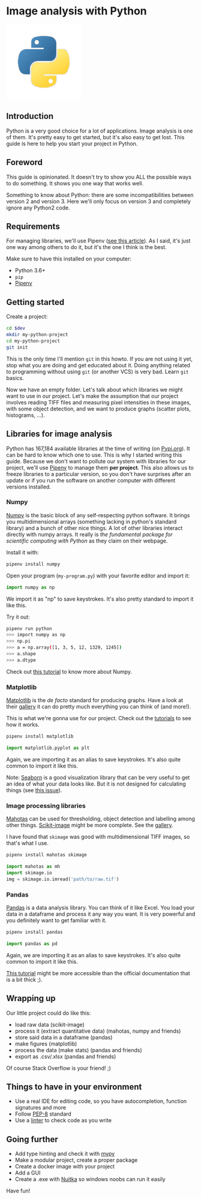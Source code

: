 # Image analysis with Python

![python](python-logo.png)

## Introduction

Python is a very good choice for a lot of applications. Image analysis is one of them. It's pretty easy to get started, but it's also easy to get lost. This guide is here to help you start your project in Python.

## Foreword

This guide is opinionated. It doesn't try to show you ALL the possible ways to do something. It shows you one way that works well.

Something to know about Python: there are some incompatibilities between version 2 and version 3. Here we'll only focus on version 3 and completely ignore any Python2 code.


## Requirements

For managing libraries, we'll use Pipenv ([see this article](https://dev.to/elabftw/stop-using-sudo-pip-install-52mn)). As I said, it's just one way among others to do it, but it's the one I think is the best.

Make sure to have this installed on your computer:

* Python 3.6+
* `pip`
* [Pipenv](https://pipenv.readthedocs.io/en/latest/)

## Getting started

Create a project:

~~~bash
cd $dev
mkdir my-python-project
cd my-python-project
git init
~~~

This is the only time I'll mention `git` in this howto. If you are not using it yet, stop what you are doing and get educated about it. Doing anything related to programming without using `git` (or another VCS) is very bad. Learn `git` basics.


Now we have an empty folder. Let's talk about which libraries we might want to use in our project. Let's make the assumption that our project involves reading TIFF files and measuring pixel intensities in these images, with some object detection, and we want to produce graphs (scatter plots, histograms, …).

## Libraries for image analysis

Python has 167,184 available libraries at the time of writing (on [Pypi.org](https://pypi.org/)). It can be hard to know which one to use. This is why I started writing this guide. Because we don't want to pollute our system with libraries for our project, we'll use [Pipenv](https://pipenv.readthedocs.io/en/latest/) to manage them **per project**. This also allows us to freeze libraries to a particular version, so you don't have surprises after an update or if you run the software on another computer with different versions installed.

### Numpy

[Numpy](http://www.numpy.org/) is the basic block of any self-respecting python software. It brings you multidimensional arrays (something lacking in python's standard library) and a bunch of other nice things. A lot of other libraries interact directly with numpy arrays. It really is _the fundamental package for scientific computing with Python_ as they claim on their webpage.

Install it with:

~~~bash
pipenv install numpy
~~~

Open your program (`my-program.py`) with your favorite editor and import it:

~~~py
import numpy as np
~~~

We import it as "np" to save keystrokes. It's also pretty standard to import it like this.

Try it out:

~~~bash
pipenv run python
>>> import numpy as np
>>> np.pi
>>> a = np.array([1, 3, 5, 12, 1329, 1245])
>>> a.shape
>>> a.dtype
~~~

Check out [this tutorial](https://docs.scipy.org/doc/numpy/user/quickstart.html) to know more about Numpy.

### Matplotlib

[Matplotlib](https://matplotlib.org/) is the _de facto_ standard for producing graphs. Have a look at their [gallery](https://matplotlib.org/gallery/index.html) it can do pretty much everything you can think of (and more!).

This is what we're gonna use for our project. Check out the [tutorials](https://matplotlib.org/tutorials/index.html) to see how it works.

~~~bash
pipenv install matplotlib
~~~

~~~py
import matplotlib.pyplot as plt
~~~

Again, we are importing it as an alias to save keystrokes. It's also quite common to import it like this.

Note: [Seaborn](https://seaborn.pydata.org/) is a good visualization library that can be very useful to get an idea of what your data looks like. But it is not designed for calculating things (see [this issue](https://github.com/mwaskom/seaborn/issues/207)).

### Image processing libraries

[Mahotas](https://mahotas.readthedocs.io/) can be used for thresholding, object detection and labelling among other things.
[Scikit-image](https://scikit-image.org/) might be more complete. See the [gallery](http://scikit-image.org/docs/stable/auto_examples/).

I have found that `skimage` was good with multidimensional TIFF images, so that's what I use.

~~~bash
pipenv install mahotas skimage
~~~

~~~py
import mahotas as mh
import skimage.io
img = skimage.io.imread('path/to/raw.tif')
~~~

### Pandas

[Pandas](https://pandas.pydata.org/) is a data analysis library. You can think of it like Excel. You load your data in a dataframe and process it any way you want. It is very powerful and you definitely want to get familiar with it.

~~~bash
pipenv install pandas
~~~

~~~py
import pandas as pd
~~~

Again, we are importing it as an alias to save keystrokes. It's also quite common to import it like this.

[This tutorial](https://www.datacamp.com/community/tutorials/pandas-tutorial-dataframe-python) might be more accessible than the official documentation that is a bit thick ;).

## Wrapping up

Our little project could do like this:

* load raw data (scikit-image)
* process it (extract quantitative data) (mahotas, numpy and friends)
* store said data in a dataframe (pandas)
* make figures (matplotlib)
* process the data (make stats) (pandas and friends)
* export as .csv/.xlsx (pandas and friends)

Of course Stack Overflow is your friend! ;)

## Things to have in your environment

* Use a real IDE for editing code, so you have autocompletion, function signatures and more
* Follow [PEP-8](https://www.python.org/dev/peps/pep-0008/) standard
* Use a [linter](https://www.pylint.org/) to check code as you write

## Going further

* Add type hinting and check it with [mypy](http://www.mypy-lang.org/)
* Make a modular project, create a proper package
* Create a docker image with your project
* Add a GUI
* Create a .exe with [Nuitka](http://nuitka.net/) so windows noobs can run it easily

Have fun!
